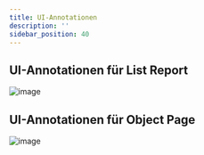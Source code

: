 ```yaml
---
title: UI-Annotationen
description: ''
sidebar_position: 40
---
```


## UI-Annotationen für List Report
![image](https://user-images.githubusercontent.com/47243617/210181800-d258f0ec-419e-4f6f-a862-2c8ff5a019b3.png)

## UI-Annotationen für Object Page
![image](https://user-images.githubusercontent.com/47243617/210181809-8e94d32e-6944-4085-adf7-05fbad16f550.png)
